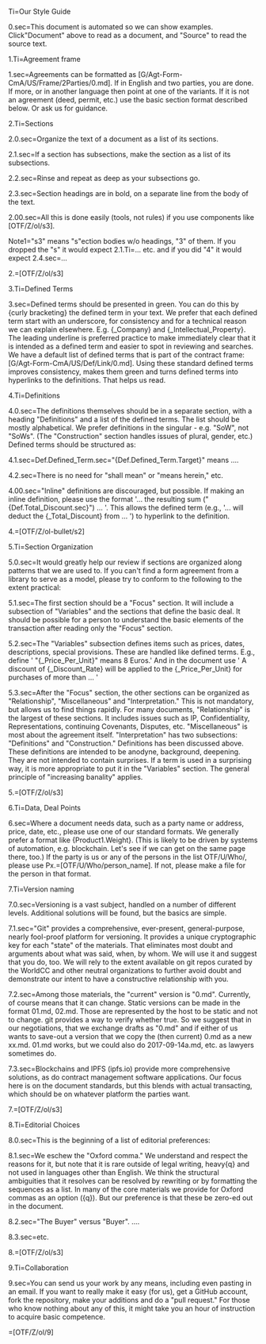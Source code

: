 Ti=Our Style Guide

0.sec=This document is automated so we can show examples.  Click"Document" above to read as a document, and "Source" to read the source text.

1.Ti=Agreement frame

1.sec=Agreements can be formatted as [G/Agt-Form-CmA/US/Frame/2Parties/0.md].  If in English and two parties, you are done.  If more, or in another language then point at one of the variants.  If it is not an agreement (deed, permit, etc.) use the basic section format described below.  Or ask us for guidance. 


2.Ti=Sections

2.0.sec=Organize the text of a document as a list of its sections.

2.1.sec=If a section has subsections, make the section as a list of its subsections.

2.2.sec=Rinse and repeat as deep as your subsections go.

2.3.sec=Section headings are in bold, on a separate line from the body of the text.

2.00.sec=All this is done easily (tools, not rules) if you use components like [OTF/Z/ol/s3].

Note1="s3" means "s"ection bodies w/o headings, "3" of them. If you dropped the "s" it would expect 2.1.Ti=... etc. and if you did "4" it would expect 2.4.sec=... 

2.=[OTF/Z/ol/s3]

3.Ti=Defined Terms

3.sec=Defined terms should be presented in green.  You can do this by {curly bracketing} the defined term in your text.  We prefer that each defined term start with an underscore, for consistency and for a technical reason we can explain elsewhere.  E.g. {_Company} and {_Intellectual_Property}.  The leading underline is preferred practice to make immediately clear that it is intended as a defined term and easier to spot in reviewing and searches.  We have a default list of defined terms that is part of the contract frame:  [G/Agt-Form-CmA/US/Def/Link/0.md].  Using these standard defined terms improves consistency, makes them green and turns defined terms into hyperlinks to the definitions.  That helps us read.  

4.Ti=Definitions

4.0.sec=The definitions themselves should be in a separate section, with a heading "Definitions" and a list of the defined terms.  The list should be mostly alphabetical.  We prefer definitions in the singular - e.g. "SoW", not "SoWs".  (The "Construction" section handles issues of plural, gender, etc.)   Defined terms should be structured as:

4.1.sec=Def.Defined_Term.sec="{Def.Defined_Term.Target}" means ....

4.2.sec=There is no need for "shall mean" or "means herein," etc.

4.00.sec="Inline" definitions are discouraged, but possible.  If making an inline definition, please use the format '... the resulting sum ("{Def.Total_Discount.sec}") ... '.  This allows the defined term (e.g., '... will deduct the {_Total_Discount} from ... ') to hyperlink to the definition.

4.=[OTF/Z/ol-bullet/s2]

5.Ti=Section Organization

5.0.sec=It would greatly help our review if sections are organized along patterns that we are used to.  If you can't find a form agreement from a library to serve as a model, please try to conform to the following to the extent practical:
 
5.1.sec=The first section should be a "Focus" section.  It will include a subsection of "Variables" and the sections that define the basic deal.  It should be possible for a person to understand the basic elements of the transaction after reading only the "Focus" section.  

5.2.sec=The "Variables" subsection defines items such as prices, dates, descriptions, special provisions.  These are handled like defined terms.  E.g., define ' "{_Price_Per_Unit}" means 8 Euros.'  And in the document use ' A discount of {_Discount_Rate} will be applied to the {_Price_Per_Unit} for purchases of more than ... '

5.3.sec=After the "Focus" section, the other sections can be organized as "Relationship", "Miscellaneous" and "Interpretation."  This is not mandatory, but allows us to find things rapidly.  For many documents, "Relationship" is the largest of these sections.  It includes issues such as IP, Confidentiality, Representations, continuing Covenants, Disputes, etc.  "Miscellaneous" is most about the agreement itself.  "Interpretation" has two subsections:  "Definitions" and "Construction."  Definitions has been discussed above.  These definitions are intended to be anodyne, background, deepening.  They are not intended to contain surprises.  If a term is used in a surprising way, it is more appropriate to put it in the "Variables" section.  The general principle of "increasing banality" applies.  

5.=[OTF/Z/ol/s3]

6.Ti=Data, Deal Points
 
6.sec=Where a document needs data, such as a party name or address, price, date, etc., please use one of our standard formats.  We generally prefer a format like {Product1.Weight}. (This is likely to be driven by systems of automation, e.g. blockchain. Let's see if we can get on the same page there, too.)  If the party is us or any of the persons in the list OTF/U/Who/, please use Px.=[OTF/U/Who/person_name].  If not, please make a file for the person in that format.

7.Ti=Version naming

7.0.sec=Versioning is a vast subject, handled on a number of different levels.  Additional solutions will be found, but the basics are simple.

7.1.sec="Git" provides a comprehensive, ever-present, general-purpose, nearly fool-proof platform for versioning.  It provides a unique cryptographic key for each "state" of the materials.  That eliminates most doubt and arguments about what was said, when, by whom.  We will use it and suggest that you do, too.  We will rely to the extent available on git repos curated by the WorldCC and other neutral organizations to further avoid doubt and demonstrate our intent to have a constructive relationship with you.

7.2.sec=Among those materials, the "current" version is "0.md".   Currently, of course means that it can change.  Static versions can be made in the format 01.md, 02.md.  Those are represented by the host to be static and not to change.  git provides a way to verify whether true.  So we suggest that in our negotiations, that we exchange drafts as "0.md" and if either of us wants to save-out a version that we copy the (then current) 0.md as a new xx.md.  01.md works, but we could also do 2017-09-14a.md, etc. as lawyers sometimes do.  

7.3.sec=Blockchains and IPFS (ipfs.io) provide more comprehensive solutions, as do contract management software applications.  Our focus here is on the document standards, but this blends with actual transacting, which should be on whatever platform the parties want.

7.=[OTF/Z/ol/s3]

8.Ti=Editorial Choices

8.0.sec=This is the beginning of a list of editorial preferences:

8.1.sec=We eschew the "Oxford comma."  We understand and respect the reasons for it, but note that it is rare outside of legal writing, heavy{q} and not used in languages other than English.  We think the structural ambiguities that it resolves can be resolved by rewriting or  by formatting the sequences as a list.  In many of the core materials we provide for Oxford commas as an option ({q}).  But our preference is that these be zero-ed out in the document.

8.2.sec="The Buyer" versus "Buyer".  ....

8.3.sec=etc.

8.=[OTF/Z/ol/s3] 

9.Ti=Collaboration

9.sec=You can send us your work by any means, including even pasting in an email.  If you want to really make it easy (for us), get a GitHub account, fork the repository, make your additions and do a "pull request."  For those who know nothing about any of this, it might take you an hour of instruction to acquire basic competence. 

=[OTF/Z/ol/9]
